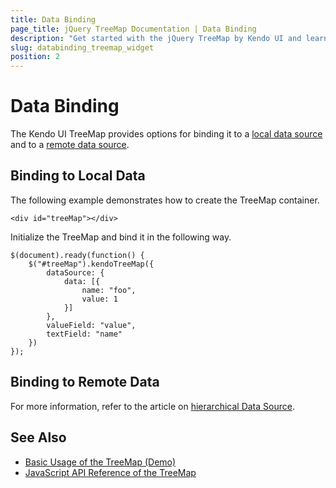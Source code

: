 ```yaml
---
title: Data Binding
page_title: jQuery TreeMap Documentation | Data Binding
description: "Get started with the jQuery TreeMap by Kendo UI and learn how to bind it to data."
slug: databinding_treemap_widget
position: 2
---
```


# Data Binding

The Kendo UI TreeMap provides options for binding it to a [local data source](#binding-to-local-data) and to a [remote data source](#binding-to-remote-data).

## Binding to Local Data

The following example demonstrates how to create the TreeMap container.

    <div id="treeMap"></div>

Initialize the TreeMap and bind it in the following way.

    $(document).ready(function() {
        $("#treeMap").kendoTreeMap({
            dataSource: {
                data: [{
                    name: "foo",
                    value: 1
                }]
            },
            valueField: "value",
            textField: "name"
        })
    });

## Binding to Remote Data

For more information, refer to the article on [hierarchical Data Source](/api/framework/hierarchicaldatasource).

## See Also

* [Basic Usage of the TreeMap (Demo)](https://demos.telerik.com/kendo-ui/treemap/index)
* [JavaScript API Reference of the TreeMap](/api/javascript/dataviz/ui/treemap)
